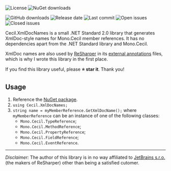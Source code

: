 ![License](https://img.shields.io/github/license/rdeago/cecil-xmldocnames.svg)
![NuGet downloads](https://img.shields.io/nuget/dt/Cecil.XmlDocNames.svg)

![GitHub downloads](https://img.shields.io/github/downloads/rdeago/cecil-xmldocnames/total.svg)
![Release date](https://img.shields.io/github/release-date/rdeago/cecil-xmldocnames.svg)
![Last commit](https://img.shields.io/github/last-commit/rdeago/cecil-xmldocnames.svg)
![Open issues](https://img.shields.io/github/issues-raw/rdeago/cecil-xmldocnames.svg)
![Closed issues](https://img.shields.io/github/issues-closed-raw/rdeago/cecil-xmldocnames.svg)

Cecil.XmlDocNames is a small .NET Standard 2.0 library that generates XmlDoc-style names for Mono.Cecil member references. It has no dependencies apart from the .NET Standard library and Mono.Cecil.

XmlDoc names are also used by [ReSharper](https://www.jetbrains.com/resharper/) in its [external annotations](https://www.jetbrains.com/help/resharper/Code_Analysis__External_Annotations.html) files, which is why I wrote this library in the first place.

If you find this library useful, please **:star: star it**. Thank you!

## Usage

1. Reference the [NuGet package](https://www.nuget.org/packages/Cecil.XmlDocNames).
2. `using Cecil.XmlDocNames;`
3. `string name = myMemberReference.GetXmlDocName();`
where `myMemberReference` can be an instance of one of the following classes:
    * `Mono.Cecil.TypeReference`;
    * `Mono.Cecil.MethodReference`;
    * `Mono.Cecil.PropertyReference`;
    * `Mono.Cecil.FieldReference`;
    * `Mono.Cecil.EventReference`.

---

*Disclaimer:* The author of this library is in no way affiliated to [JetBrains s.r.o.](https://www.jetbrains.com/) (the makers of ReSharper) other than being a satisfied cutomer.